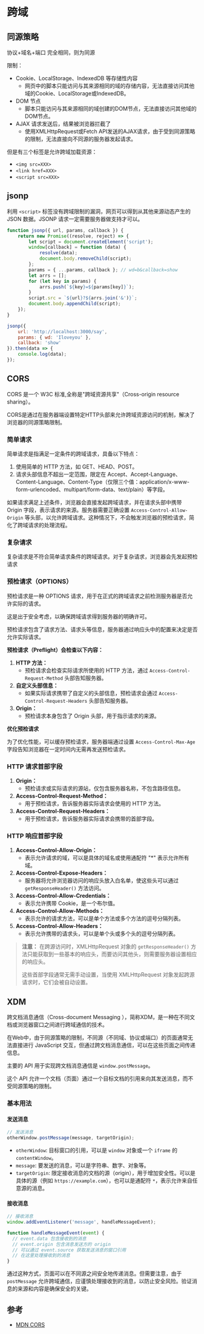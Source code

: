 # 跨域

## 同源策略

协议+域名+端口 完全相同，则为同源

限制：

- Cookie、LocalStorage、IndexedDB 等存储性内容
    - 网页中的脚本只能访问与其来源相同的域的存储内容，无法直接访问其他域的Cookie、LocalStorage或IndexedDB。
- DOM 节点
    - 脚本只能访问与其来源相同的域创建的DOM节点，无法直接访问其他域的DOM节点。
- AJAX 请求发送后，结果被浏览器拦截了
    - 使用XMLHttpRequest或Fetch API发送的AJAX请求，由于受到同源策略的限制，无法直接向不同源的服务器发起请求。

但是有三个标签是允许跨域加载资源：

- `<img src=XXX>`
- `<link href=XXX>`
- `<script src=XXX>`

## jsonp

利用 `<script>` 标签没有跨域限制的漏洞，网页可以得到从其他来源动态产生的 JSON 数据。JSONP 请求一定需要服务器做支持才可以。

```js
function jsonp({ url, params, callback }) {
    return new Promise((resolve, reject) => {
        let script = document.createElement('script');
        window[callback] = function (data) {
            resolve(data);
            document.body.removeChild(script);
        };
        params = { ...params, callback }; // wd=b&callback=show
        let arrs = [];
        for (let key in params) {
            arrs.push(`${key}=${params[key]}`);
        }
        script.src = `${url}?${arrs.join('&')}`;
        document.body.appendChild(script);
    });
}

jsonp({
    url: 'http://localhost:3000/say',
    params: { wd: 'Iloveyou' },
    callback: 'show'
}).then(data => {
    console.log(data);
});
```

## CORS

CORS 是一个 W3C 标准,全称是"跨域资源共享"（Cross-origin resource sharing）。

CORS是通过在服务器端设置特定HTTP头部来允许跨域资源访问的机制，解决了浏览器的同源策略限制。

### 简单请求

简单请求是指满足一定条件的跨域请求，具备以下特点：

1. 使用简单的 HTTP 方法，如 GET、HEAD、POST。
2. 请求头部信息不超出一定范围，限定在
   Accept、Accept-Language、Content-Language、Content-Type（仅限三个值：application/x-www-form-urlencoded、multipart/form-data、text/plain）等字段。

如果请求满足上述条件，浏览器会直接发起跨域请求，并在请求头部中携带 Origin 字段，表示请求的来源。服务器需要正确设置
`Access-Control-Allow-Origin` 等头部，以允许跨域请求。这种情况下，不会触发浏览器的预检请求，简化了跨域请求的处理流程。

### 复杂请求

复杂请求是不符合简单请求条件的跨域请求。对于复杂请求，浏览器会先发起预检请求

### 预检请求（OPTIONS）

预检请求是一种 OPTIONS 请求，用于在正式的跨域请求之前检测服务器是否允许实际的请求。

这是出于安全考虑，以确保跨域请求得到服务器的明确许可。

预检请求包含了请求方法、请求头等信息，服务器通过响应头中的配置来决定是否允许实际请求。

**预检请求（Preflight）会检查以下内容：**

1. **HTTP 方法：**
    - 预检请求会检查实际请求所使用的 HTTP 方法，通过 `Access-Control-Request-Method` 头部告知服务器。
2. **自定义头部信息：**
    - 如果实际请求携带了自定义的头部信息，预检请求会通过 `Access-Control-Request-Headers` 头部告知服务器。
3. **Origin：**
    - 预检请求本身包含了 Origin 头部，用于指示请求的来源。

**优化预检请求**

为了优化性能，可以缓存预检请求，服务器端通过设置 `Access-Control-Max-Age` 字段告知浏览器在一定时间内无需再发送预检请求。

### HTTP 请求首部字段

1. **Origin：**
    - 预检请求或实际请求的源站，仅包含服务器名称，不包含路径信息。
2. **Access-Control-Request-Method：**
    - 用于预检请求，告诉服务器实际请求会使用的 HTTP 方法。
3. **Access-Control-Request-Headers：**
    - 用于预检请求，告诉服务器实际请求会携带的首部字段。

### HTTP 响应首部字段

1. **Access-Control-Allow-Origin：**
    - 表示允许请求的域，可以是具体的域名或使用通配符 "*" 表示允许所有域。
2. **Access-Control-Expose-Headers：**
    - 服务器将允许浏览器访问的响应头放入白名单，使这些头可以通过 `getResponseHeader()` 方法访问。
3. **Access-Control-Allow-Credentials：**
    - 表示允许携带 Cookie，是一个布尔值。
4. **Access-Control-Allow-Methods：**
    - 表示允许的请求方法，可以是单个方法或多个方法的逗号分隔列表。
5. **Access-Control-Allow-Headers：**
    - 表示允许携带的请求头，可以是单个头或多个头的逗号分隔列表。

> **注意：** 在跨源访问时，XMLHttpRequest 对象的 `getResponseHeader()` 方法只能获取到一些基本的响应头，而要访问其他头，则需要服务器设置相应的响应头。
>
> 这些首部字段通常无需手动设置，当使用 XMLHttpRequest 对象发起跨源请求时，它们会被自动设置。

## XDM

跨文档消息通信（Cross-document Messaging ），简称XDM，是一种在不同文档或浏览器窗口之间进行跨域通信的技术。

在Web中，由于同源策略的限制，不同源（不同域、协议或端口）的页面通常无法直接进行 JavaScript 交互，但通过跨文档消息通信，可以在这些页面之间传递信息。

主要的 API 用于实现跨文档消息通信是 `window.postMessage`。

这个 API 允许一个文档（页面）通过一个目标文档的引用来向其发送消息，而不受同源策略的限制。

### 基本用法

#### 发送消息

```javascript
// 发送消息
otherWindow.postMessage(message, targetOrigin);
```

- `otherWindow`: 目标窗口的引用，可以是 `window` 对象或一个 `iframe` 的 `contentWindow`。
- `message`: 要发送的消息，可以是字符串、数字、对象等。
- `targetOrigin`: 限定接收消息的文档的源（origin），用于增加安全性。可以是具体的源（例如 `https://example.com`），也可以是通配符
  `*`，表示允许来自任意源的消息。

#### 接收消息

```javascript
// 接收消息
window.addEventListener('message', handleMessageEvent);

function handleMessageEvent(event) {
  // event.data 包含接收到的消息
  // event.origin 包含消息发送方的 origin
  // 可以通过 event.source 获取发送消息的窗口引用
  // 在这里处理接收到的消息
}
```

通过这种方式，页面可以在不同源之间安全地传递消息。但需要注意，由于 `postMessage`
允许跨域通信，应谨慎处理接收到的消息，以防止安全风险。验证消息的来源和内容是确保安全的关键。

## 参考

- [MDN CORS](https://developer.mozilla.org/zh-CN/docs/Web/HTTP/CORS)

